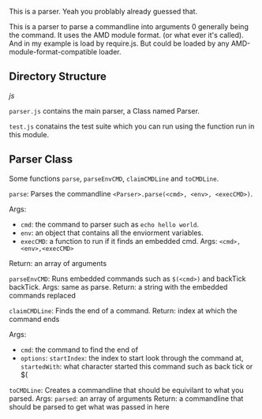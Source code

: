 This is a parser.
Yeah you problably already guessed that.

This is a parser to parse a commandline into arguments 0 generally being the command.
It uses the AMD module format. (or what ever it's called).
And in my example is load by require.js.
But could be loaded by any AMD-module-format-compatible loader.

## Directory Structure
*js*

`parser.js` contains the main parser, a Class named Parser.

`test.js` conatains the test suite which you can run using the function run in this module.

## Parser Class
Some functions `parse`, `parseEnvCMD`, `claimCMDLine` and `toCMDLine`.

`parse`: Parses the commandline `<Parser>.parse(<cmd>, <env>, <execCMD>)`.

Args:

+ `cmd`: the command to parser such as `echo hello world`.
+ `env`: an object that contains all the enviorment variables.
+ `execCMD`: a function to run if it finds an embedded cmd. Args: `<cmd>,<env>,<execCMD>`

Return: an array of arguments

`parseEnvCMD`: Runs embedded commands such as `$(<cmd>)` and backTick <cmd> backTick. Args: same as parse. Return: a string with the embedded commands replaced

`claimCMDLine`: Finds the end of a command. Return: index at which the command ends

Args:

+ `cmd`: the command to find the end of
+ `options`: `startIndex`: the index to start look through the command at, `startedWith`: what character started this command such as back tick or $(

`toCMDLine`: Creates a commandline that should be equivilant to what you parsed. Args: `parsed`: an array of arguments Return: a commandline that should be parsed to get what was passed in here